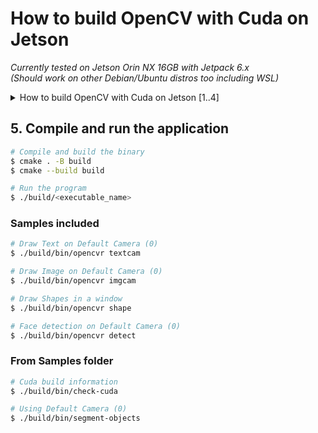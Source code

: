 # How to build OpenCV with Cuda on Jetson 
*_Currently tested on Jetson Orin NX 16GB with Jetpack 6.x_*  
_(Should work on other Debian/Ubuntu distros too including WSL)_
<details>

<summary>How to build OpenCV with Cuda on Jetson [1..4]</summary>

## 1. Install dependencies
```bash
sudo apt-get update
sudo apt-get upgrade -y
sudo apt-get install -y build-essential cmake git

# Make sure you have latest cmake
sudo apt-get install -y libgtk2.0-dev pkg-config libavcodec-dev libavformat-dev libswscale-dev
sudo apt-get install -y python3.8-dev python3-numpy libtbb2 libtbb-dev libjpeg-dev libpng-dev libtiff-dev libdc1394-22-dev

# To support GTK2+OpenGL so you can use namedWindow functions 
sudo apt-get install libgtkglext1 libgtkglext1-dev 

# To support gstreamer
sudo apt install libgstreamer1.0-dev libgstreamer-plugins-base1.0-dev

# No OpenGL support in OpenCV for GTK3+.
# Reference: https://github.com/opencv/opencv/issues/21592
# Port of gtkglext to GTK+ 3 (not tested)
# https://github.com/tdz/gtkglext

# Need to enable either QT or GTK for UI backend. 
# For OpenGL support use GTK2.

# QT + OPENGL support (fails - maybe because QT5 is old)
#sudo apt-get install qtbase5-dev qt5-qmake
#sudo apt-get install libqt5opengl5-dev libgl1-mesa-dev
```

```bash
# Note down `JETSON_CUDA_ARCH_BIN` for CMake command  
$ echo $JETSON_CUDA_ARCH_BIN
```

```bash
# Above command will show one of the following values
8.7 => Jetson AGX Orin, Jetson Orin NX, Jetson Orin Nano 
7.2 => Jetson AGX Xavier, Jetson Xavier NX 
6.2 => Jetson TX2 
5.3 => Jetson Nano 
```

## 2. Setup folder and get source from Github

```bash
# Create build root folder
mkdir ~/opencv_build && cd ~/opencv_build

# Clone OpenCV version 4.x branch 
# At the time of this documentation, its 4.10
git clone -b 4.x https://github.com/opencv/opencv.git
git clone -b 4.x https://github.com/opencv/opencv_contrib.git

# Create folder to compile
mkdir -p ~/opencv_build/opencv/build && cd ~/opencv_build/opencv/build

# Generate cmake files
# Use CUDA_ARCH_BIN version from the above information as per your device
cmake -D CMAKE_BUILD_TYPE=RELEASE \
      -D CMAKE_INSTALL_PREFIX=/usr/local \
      -D OPENCV_EXTRA_MODULES_PATH=~/opencv_build/opencv_contrib/modules \
      -D WITH_CUDA=ON \
      -D CUDA_ARCH_BIN=8.7 \
      -D CUDA_ARCH_PTX="" \
      -D OPENCV_DNN_CUDA=ON \
      -D WITH_CUDNN=ON \
      -D WITH_OPENGL=ON \
      -D OpenGL_GL_PREFERENCE=GLVND \
      -D WITH_GTK=ON \
      -D WITH_GTK_2_X=ON \
      -D WITH_QT=OFF \
      -D WITH_WAYLAND=OFF \
      -D CUDNN_INCLUDE_DIR=/usr/include \
      -D CUDNN_LIBRARY=/usr/lib/aarch64-linux-gnu/libcudnn.so \
      -D OPENCV_ENABLE_NONFREE=ON \
      -D OPENCV_GENERATE_PKGCONFIG=ON \
      -D WITH_NVCUVID=OFF \
      -D WITH_NVCUVENC=OFF \
      -D OPENCV_ENABLE_NONFREE=OFF \
      -D BUILD_opencv_rgbd=OFF \
      -D BUILD_EXAMPLES=OFF ..


# Once the above is completed, review the final output to make sure CUDA is enabled
```

## 3. Compile, Build and Install

```bash
# Compile in parellel using all the processor cores on the device
make -j$(nproc)

# Install system-wide
sudo make install
sudo ldconfig   
```

## 4. Test the OpenCV build using Python
```bash
# Use python command line to dump out buid info
python3 -c "import cv2 ; print(cv2.getBuildInformation())"

# You can also use jtop info page to verify.
```
</details>

## 5. Compile and run the application

```bash
# Compile and build the binary
$ cmake . -B build
$ cmake --build build

# Run the program
$ ./build/<executable_name>
```

### Samples included
```bash
# Draw Text on Default Camera (0)
$ ./build/bin/opencvr textcam

# Draw Image on Default Camera (0)
$ ./build/bin/opencvr imgcam

# Draw Shapes in a window
$ ./build/bin/opencvr shape

# Face detection on Default Camera (0)
$ ./build/bin/opencvr detect
```

### From Samples folder
```bash
# Cuda build information
$ ./build/bin/check-cuda

# Using Default Camera (0)
$ ./build/bin/segment-objects
```
